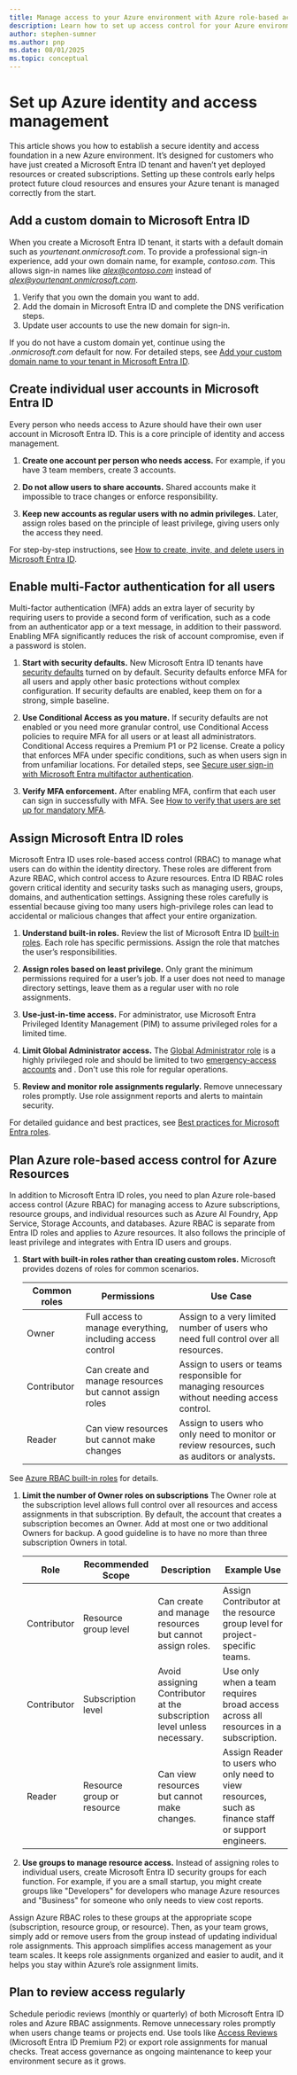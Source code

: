 ```yaml
---
title: Manage access to your Azure environment with Azure role-based access control
description: Learn how to set up access control for your Azure environment with Azure role-based access control.
author: stephen-sumner
ms.author: pnp
ms.date: 08/01/2025
ms.topic: conceptual
---
```



# Set up Azure identity and access management

This article shows you how to establish a secure identity and access foundation in a new Azure environment. It’s designed for customers who have just created a Microsoft Entra ID tenant and haven’t yet deployed resources or created subscriptions. Setting up these controls early helps protect future cloud resources and ensures your Azure tenant is managed correctly from the start.

## Add a custom domain to Microsoft Entra ID

When you create a Microsoft Entra ID tenant, it starts with a default domain such as *yourtenant.onmicrosoft.com*. To provide a professional sign-in experience, add your own domain name, for example, *contoso.com*. This allows sign-in names like *alex@contoso.com* instead of *alex@yourtenant.onmicrosoft.com*.

1. Verify that you own the domain you want to add.
1. Add the domain in Microsoft Entra ID and complete the DNS verification steps.
1. Update user accounts to use the new domain for sign-in.

If you do not have a custom domain yet, continue using the *.onmicrosoft.com* default for now. For detailed steps, see [Add your custom domain name to your tenant in Microsoft Entra ID](/entra/fundamentals/add-custom-domain).

## Create individual user accounts in Microsoft Entra ID

Every person who needs access to Azure should have their own user account in Microsoft Entra ID. This is a core principle of identity and access management.

1. **Create one account per person who needs access.** For example, if you have 3 team members, create 3 accounts.

1. **Do not allow users to share accounts.** Shared accounts make it impossible to trace changes or enforce responsibility.

1. **Keep new accounts as regular users with no admin privileges.** Later, assign roles based on the principle of least privilege, giving users only the access they need.

For step-by-step instructions, see [How to create, invite, and delete users in Microsoft Entra ID](/entra/fundamentals/how-to-create-delete-users).

## Enable multi-Factor authentication for all users

Multi-factor authentication (MFA) adds an extra layer of security by requiring users to provide a second form of verification, such as a code from an authenticator app or a text message, in addition to their password. Enabling MFA significantly reduces the risk of account compromise, even if a password is stolen.

1. **Start with security defaults.** New Microsoft Entra ID tenants have [security defaults](/entra/fundamentals/security-defaults) turned on by default. Security defaults enforce MFA for all users and apply other basic protections without complex configuration. If security defaults are enabled, keep them on for a strong, simple baseline.

1. **Use Conditional Access as you mature.** If security defaults are not enabled or you need more granular control, use Conditional Access policies to require MFA for all users or at least all administrators. Conditional Access requires a Premium P1 or P2 license. Create a policy that enforces MFA under specific conditions, such as when users sign in from unfamiliar locations. For detailed steps, see [Secure user sign-in with Microsoft Entra multifactor authentication](/entra/identity/authentication/tutorial-enable-azure-mfa).

1. **Verify MFA enforcement.** After enabling MFA, confirm that each user can sign in successfully with MFA. See [How to verify that users are set up for mandatory MFA](/entra/identity/authentication/how-to-mandatory-multifactor-authentication).

## Assign Microsoft Entra ID roles

Microsoft Entra ID uses role-based access control (RBAC) to manage what users can do within the identity directory. These roles are different from Azure RBAC, which control access to Azure resources. Entra ID RBAC roles govern critical identity and security tasks such as managing users, groups, domains, and authentication settings. Assigning these roles carefully is essential because giving too many users high-privilege roles can lead to accidental or malicious changes that affect your entire organization.

1. **Understand built-in roles.** Review the list of Microsoft Entra ID [built-in roles](/entra/identity/role-based-access-control/permissions-reference). Each role has specific permissions. Assign the role that matches the user’s responsibilities.

2. **Assign roles based on least privilege.** Only grant the minimum permissions required for a user’s job. If a user does not need to manage directory settings, leave them as a regular user with no role assignments.

3. **Use-just-in-time access.** For administrator, use Microsoft Entra Privileged Identity Management (PIM) to assume privileged roles for a limited time.

4. **Limit Global Administrator access.** The [Global Administrator role](/entra/identity/role-based-access-control/permissions-reference#global-administrator) is a highly privileged role and should be limited to two [emergency-access accounts](/entra/identity/role-based-access-control/security-emergency-access) and . Don't use this role for regular operations.

5. **Review and monitor role assignments regularly.** Remove unnecessary roles promptly. Use role assignment reports and alerts to maintain security.

For detailed guidance and best practices, see [Best practices for Microsoft Entra roles](/entra/identity/role-based-access-control/best-practices).

## Plan Azure role-based access control for Azure Resources

In addition to Microsoft Entra ID roles, you need to plan Azure role-based access control (Azure RBAC) for managing access to Azure subscriptions, resource groups, and individual resources such as Azure AI Foundry, App Service, Storage Accounts, and databases. Azure RBAC is separate from Entra ID roles and applies to Azure resources. It also follows the principle of least privilege and integrates with Entra ID users and groups.

1. **Start with built-in roles rather than creating custom roles.** Microsoft provides dozens of roles for common scenarios.

    | Common roles | Permissions | Use Case |
    |--------------|-------------|----------|
    | Owner | Full access to manage everything, including access control | Assign to a very limited number of users who need full control over all resources. |
    | Contributor | Can create and manage resources but cannot assign roles | Assign to users or teams responsible for managing resources without needing access control. |
    | Reader | Can view resources but cannot make changes | Assign to users who only need to monitor or review resources, such as auditors or analysts. |

See [Azure RBAC built-in roles](/azure/role-based-access-control/role-assignments-portal) for details.

1. **Limit the number of Owner roles on subscriptions** The Owner role at the subscription level allows full control over all resources and access assignments in that subscription. By default, the account that creates a subscription becomes an Owner. Add at most one or two additional Owners for backup. A good guideline is to have no more than three subscription Owners in total.

    | Role        | Recommended Scope       | Description                                                                 | Example Use                                                                 |
    |-------------|-------------------------|-----------------------------------------------------------------------------|-----------------------------------------------------------------------------|
    | Contributor | Resource group level    | Can create and manage resources but cannot assign roles.                   | Assign Contributor at the resource group level for project-specific teams. |
    | Contributor | Subscription level      | Avoid assigning Contributor at the subscription level unless necessary.    | Use only when a team requires broad access across all resources in a subscription. |
    | Reader      | Resource group or resource | Can view resources but cannot make changes.                                | Assign Reader to users who only need to view resources, such as finance staff or support engineers. |

1. **Use groups to manage resource access.** Instead of assigning roles to individual users, create Microsoft Entra ID security groups for each function. For example, if you are a small startup, you might create groups like "Developers" for developers who manage Azure resources and "Business" for someone who only needs to view cost reports.

Assign Azure RBAC roles to these groups at the appropriate scope (subscription, resource group, or resource). Then, as your team grows, simply add or remove users from the group instead of updating individual role assignments. This approach simplifies access management as your team scales. It keeps role assignments organized and easier to audit, and it helps you stay within Azure’s role assignment limits.

## Plan to review access regularly

Schedule periodic reviews (monthly or quarterly) of both Microsoft Entra ID roles and Azure RBAC assignments. Remove unnecessary roles promptly when users change teams or projects end. Use tools like [Access Reviews](/entra/id-governance/access-reviews-overview) (Microsoft Entra ID Premium P2) or export role assignments for manual checks. Treat access governance as ongoing maintenance to keep your environment secure as it grows.
